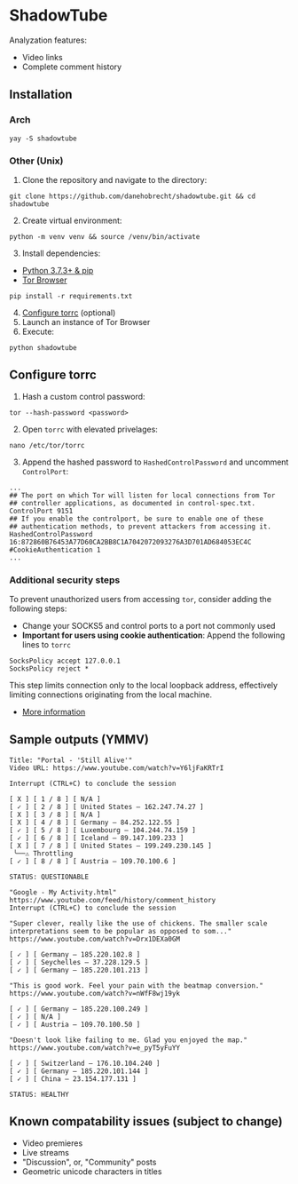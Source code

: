 # ShadowTube
Analyzation features:
- Video links
- Complete comment history
## Installation
### Arch
`yay -S shadowtube`
### Other (Unix)
1. Clone the repository and navigate to the directory:
```
git clone https://github.com/danehobrecht/shadowtube.git && cd shadowtube
```
2. Create virtual environment:
```
python -m venv venv && source /venv/bin/activate
```
3. Install dependencies:
 - [Python 3.7.3+ & pip](https://www.python.org/downloads/)
 - [Tor Browser](https://www.torproject.org/)
```
pip install -r requirements.txt
```
4. [Configure torrc](#configure-torrc) (optional)
5. Launch an instance of Tor Browser
6. Execute:
```
python shadowtube
```
## Configure torrc
1. Hash a custom control password:
```
tor --hash-password <password>
```
2. Open `torrc` with elevated privelages:
```
nano /etc/tor/torrc
```
3. Append the hashed password to `HashedControlPassword` and uncomment `ControlPort`:
```
...
## The port on which Tor will listen for local connections from Tor
## controller applications, as documented in control-spec.txt.
ControlPort 9151
## If you enable the controlport, be sure to enable one of these
## authentication methods, to prevent attackers from accessing it.
HashedControlPassword 16:872860B76453A77D60CA2BB8C1A7042072093276A3D701AD684053EC4C
#CookieAuthentication 1
...
```
### Additional security steps
To prevent unauthorized users from accessing `tor`, consider adding the following steps:
- Change your SOCKS5 and control ports to a port not commonly used
- **Important for users using cookie authentication**: Append the following lines to `torrc`
```
SocksPolicy accept 127.0.0.1
SocksPolicy reject *
```
This step limits connection only to the local loopback address, effectively limiting connections originating from the local machine.
- [More information](https://2019.www.torproject.org/docs/documentation.html.en#UpToSpeed)
## Sample outputs (YMMV)
```
Title: "Portal - 'Still Alive'"
Video URL: https://www.youtube.com/watch?v=Y6ljFaKRTrI

Interrupt (CTRL+C) to conclude the session

[ X ] [ 1 / 8 ] [ N/A ]
[ ✓ ] [ 2 / 8 ] [ United States — 162.247.74.27 ] 
[ X ] [ 3 / 8 ] [ N/A ]
[ X ] [ 4 / 8 ] [ Germany — 84.252.122.55 ]
[ ✓ ] [ 5 / 8 ] [ Luxembourg — 104.244.74.159 ]
[ ✓ ] [ 6 / 8 ] [ Iceland — 89.147.109.233 ]
[ X ] [ 7 / 8 ] [ United States — 199.249.230.145 ]
 ╰──⚠ Throttling
[ ✓ ] [ 8 / 8 ] [ Austria — 109.70.100.6 ]

STATUS: QUESTIONABLE
```
```
"Google - My Activity.html"
https://www.youtube.com/feed/history/comment_history
Interrupt (CTRL+C) to conclude the session

"Super clever, really like the use of chickens. The smaller scale interpretations seem to be popular as opposed to som..."
https://www.youtube.com/watch?v=Drx1DEXa0GM

[ ✓ ] [ Germany — 185.220.102.8 ]
[ ✓ ] [ Seychelles — 37.228.129.5 ]
[ ✓ ] [ Germany — 185.220.101.213 ]

"This is good work. Feel your pain with the beatmap conversion."
https://www.youtube.com/watch?v=nWfF8wj19yk

[ ✓ ] [ Germany — 185.220.100.249 ]
[ ✓ ] [ N/A ]
[ ✓ ] [ Austria — 109.70.100.50 ]

"Doesn't look like failing to me. Glad you enjoyed the map."
https://www.youtube.com/watch?v=e_pyT5yFuYY

[ ✓ ] [ Switzerland — 176.10.104.240 ]
[ ✓ ] [ Germany — 185.220.101.144 ]
[ ✓ ] [ China — 23.154.177.131 ]

STATUS: HEALTHY
```
## Known compatability issues (subject to change)
- Video premieres
- Live streams
- "Discussion", or, "Community" posts
- Geometric unicode characters in titles